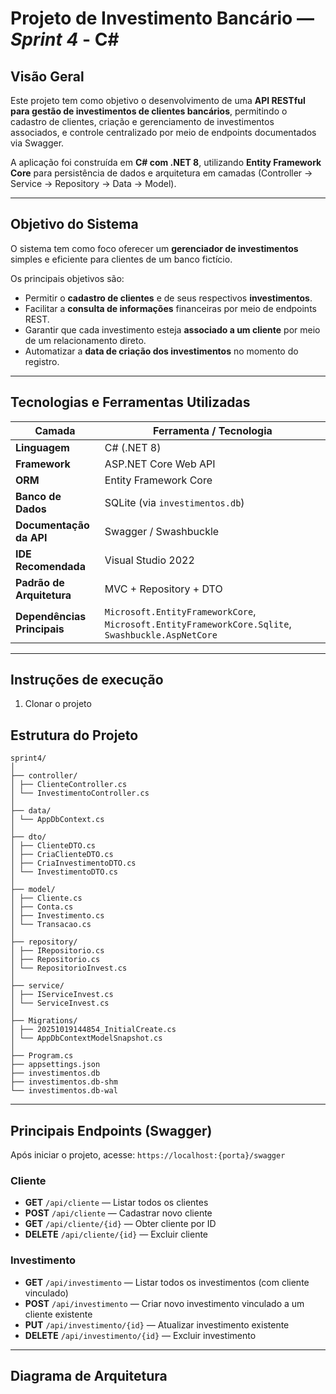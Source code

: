 # Projeto de Investimento Bancário — *Sprint 4* - C#

## Visão Geral

Este projeto tem como objetivo o desenvolvimento de uma **API RESTful para gestão de investimentos de clientes bancários**, permitindo o cadastro de clientes, criação e gerenciamento de investimentos associados, e controle centralizado por meio de endpoints documentados via Swagger.

A aplicação foi construída em **C# com .NET 8**, utilizando **Entity Framework Core** para persistência de dados e arquitetura em camadas (Controller → Service → Repository → Data → Model).

---

## Objetivo do Sistema

O sistema tem como foco oferecer um **gerenciador de investimentos** simples e eficiente para clientes de um banco fictício.  

Os principais objetivos são:
- Permitir o **cadastro de clientes** e de seus respectivos **investimentos**.
- Facilitar a **consulta de informações** financeiras por meio de endpoints REST.
- Garantir que cada investimento esteja **associado a um cliente** por meio de um relacionamento direto.
- Automatizar a **data de criação dos investimentos** no momento do registro.

---

## Tecnologias e Ferramentas Utilizadas

| Camada | Ferramenta / Tecnologia |
|--------|--------------------------|
| **Linguagem** | C# (.NET 8) |
| **Framework** | ASP.NET Core Web API |
| **ORM** | Entity Framework Core |
| **Banco de Dados** | SQLite (via `investimentos.db`) |
| **Documentação da API** | Swagger / Swashbuckle |
| **IDE Recomendada** | Visual Studio 2022 |
| **Padrão de Arquitetura** | MVC + Repository + DTO |
| **Dependências Principais** | `Microsoft.EntityFrameworkCore`, `Microsoft.EntityFrameworkCore.Sqlite`, `Swashbuckle.AspNetCore` |

---

## Instruções de execução

1. Clonar o projeto

## Estrutura do Projeto

```
sprint4/
│
├── controller/
│ ├── ClienteController.cs
│ └── InvestimentoController.cs
│
├── data/
│ └── AppDbContext.cs
│
├── dto/
│ ├── ClienteDTO.cs
│ ├── CriaClienteDTO.cs
│ ├── CriaInvestimentoDTO.cs
│ └── InvestimentoDTO.cs
│
├── model/
│ ├── Cliente.cs
│ ├── Conta.cs
│ ├── Investimento.cs
│ └── Transacao.cs
│
├── repository/
│ ├── IRepositorio.cs
│ ├── Repositorio.cs
│ └── RepositorioInvest.cs
│
├── service/
│ ├── IServiceInvest.cs
│ └── ServiceInvest.cs
│
├── Migrations/
│ ├── 20251019144854_InitialCreate.cs
│ └── AppDbContextModelSnapshot.cs
│
├── Program.cs
├── appsettings.json
├── investimentos.db
├── investimentos.db-shm
└── investimentos.db-wal
```

---

## Principais Endpoints (Swagger)

Após iniciar o projeto, acesse:
`https://localhost:{porta}/swagger`

### Cliente
- **GET** `/api/cliente` — Listar todos os clientes  
- **POST** `/api/cliente` — Cadastrar novo cliente  
- **GET** `/api/cliente/{id}` — Obter cliente por ID  
- **DELETE** `/api/cliente/{id}` — Excluir cliente  

### Investimento
- **GET** `/api/investimento` — Listar todos os investimentos (com cliente vinculado)  
- **POST** `/api/investimento` — Criar novo investimento vinculado a um cliente existente  
- **PUT** `/api/investimento/{id}` — Atualizar investimento existente  
- **DELETE** `/api/investimento/{id}` — Excluir investimento  

---

## Diagrama de Arquitetura


